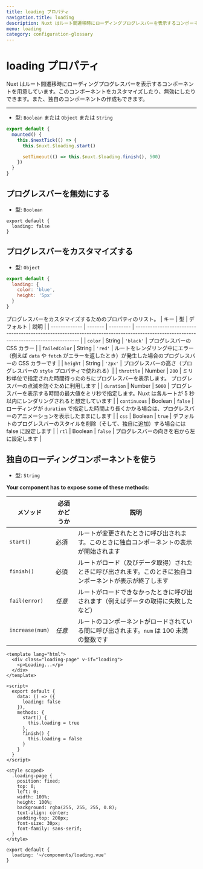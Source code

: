 ```yaml
---
title: loading プロパティ
navigation.title: loading
description: Nuxt はルート間遷移時にローディングプログレスバーを表示するコンポーネントを用意しています。このコンポーネントをカスタマイズしたり、無効にしたりできます。また、独自のコンポーネントの作成もできます。
menu: loading
category: configuration-glossary
---
```

# loading プロパティ

Nuxt はルート間遷移時にローディングプログレスバーを表示するコンポーネントを用意しています。このコンポーネントをカスタマイズしたり、無効にしたりできます。また、独自のコンポーネントの作成もできます。

---

- 型: `Boolean` または `Object` または `String`

```javascript
export default {
  mounted() {
    this.$nextTick(() => {
      this.$nuxt.$loading.start()

      setTimeout(() => this.$nuxt.$loading.finish(), 500)
    })
  }
}
```

## プログレスバーを無効にする

- 型: `Boolean`

```js{}[nuxt.config.js]
export default {
  loading: false
}
```

## プログレスバーをカスタマイズする

- 型: `Object`

```js
export default {
  loading: {
    color: 'blue',
    height: '5px'
  }
}
```

プログレスバーをカスタマイズするためのプロパティのリスト。
| キー | 型 | デフォルト | 説明 |
| ------------- | ------- | --------- | ------------------------------------------------------------------------------------------------------------------------------------- |
| `color` | String | `'black'` | プログレスバーの CSS カラー |
| `failedColor` | String | `'red'` | ルートをレンダリング中にエラー（例えば `data` や `fetch` がエラーを返したとき）が発生した場合のプログレスバーの CSS カラーです |
| `height` | String | `'2px'` | プログレスバーの高さ（プログレスバーの `style` プロパティで使われる）|
| `throttle` | Number | `200` | ミリ秒単位で指定された時間待ったのちにプログレスバーを表示します。 プログレスバーの点滅を防ぐために利用します |
| `duration` | Number | `5000` | プログレスバーを表示する時間の最大値をミリ秒で指定します。Nuxt は各ルートが 5 秒以内にレンダリングされると想定しています |
| `continuous` | Boolean | `false` | ローディングが `duration` で指定した時間より長くかかる場合は、プログレスバーのアニメーションを表示したままにします |
| `css` | Boolean | `true` | デフォルトのプログレスバーのスタイルを削除（そして、独自に追加）する場合には false に設定します |
| `rtl` | Boolean | `false` | プログレスバーの向きを右から左に設定します |

## 独自のローディングコンポーネントを使う

- 型: `String`

**Your component has to expose some of these methods:**

| メソッド         | 必須かどうか | 説明 |
| --------------- | ---------- | ---------------------------------------------------------------------------------------- |
| `start()`       | 必須 | ルートが変更されたときに呼び出されます。このときに独自コンポーネントの表示が開始されます |
| `finish()`      | 必須 | ルートがロード（及びデータ取得）されたときに呼び出されます。このときに独自コンポーネントが表示が終了します |
| `fail(error)`   | _任意_ | ルートがロードできなかったときに呼び出されます（例えばデータの取得に失敗したなど） |
| `increase(num)` | _任意_ | ルートのコンポーネントがロードされている間に呼び出されます。`num` は 100 未満の整数です |

```html{}[components/loading.vue]
<template lang="html">
  <div class="loading-page" v-if="loading">
    <p>Loading...</p>
  </div>
</template>

<script>
  export default {
    data: () => ({
      loading: false
    }),
    methods: {
      start() {
        this.loading = true
      },
      finish() {
        this.loading = false
      }
    }
  }
</script>

<style scoped>
  .loading-page {
    position: fixed;
    top: 0;
    left: 0;
    width: 100%;
    height: 100%;
    background: rgba(255, 255, 255, 0.8);
    text-align: center;
    padding-top: 200px;
    font-size: 30px;
    font-family: sans-serif;
  }
</style>
```

```js{}[nuxt.config.js]
export default {
  loading: '~/components/loading.vue'
}
```
